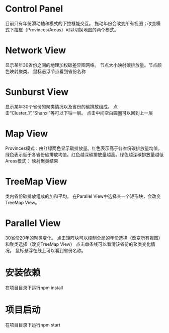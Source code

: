 # Control Panel
目前只有年份滑动轴和模式的下拉框能交互。
拖动年份会改变所有视图；改变模式下拉框（Provinces/Areas）可以切换地图的两个模式。

# Network View
显示某年30省份之间的地理加权碳差异图网络。
节点大小映射碳排放量。节点颜色映射聚类。
鼠标悬浮节点看到省份名称
# Sunburst View
显示某年30个省份的聚类情况以及省份的碳排放组成。
点击“Cluster_1”,“Shanxi”等可以下钻一层。
点击中间空白圆圈可以回到上一层
# Map View
Provinces模式：由红绿两色显示碳排放量。红色表示高于各省份碳排放量均值。绿色表示低于各省份碳排放均值。红色越深碳排放量越高。绿色越深碳排放量越低
Areas模式：
映射聚类结果
# TreeMap View
类内省份碳排放组成的加和平均。
在Parallel View中选择某一个矩形块，会改变TreeMap View。
# Parallel View
30省份20年的聚类变化。
点击矩阵块可以控制全局的年份选择（改变所有视图）和聚类选择（改变TreeMap View）
点击单条线可以看清该省份的聚类变化情况。
鼠标悬浮在线上可以看到省份名称。

# 安装依赖
在项目目录下运行npm install
# 项目启动
在项目目录下运行npm start
